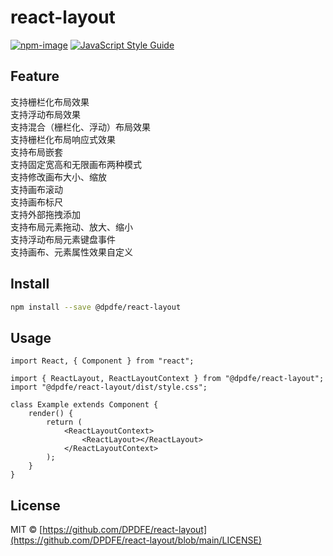 # react-layout

[![npm-image](https://img.shields.io/npm/v/@dpdfe/react-layout.svg?style=flat-square)](https://www.npmjs.com/package/@dpdfe/react-layout)
[![JavaScript Style Guide](https://img.shields.io/badge/code_style-standard-brightgreen.svg)](https://standardjs.com)

## Feature

支持栅栏化布局效果  
支持浮动布局效果  
支持混合（栅栏化、浮动）布局效果  
支持栅栏化布局响应式效果  
支持布局嵌套  
支持固定宽高和无限画布两种模式  
支持修改画布大小、缩放  
支持画布滚动  
支持画布标尺  
支持外部拖拽添加  
支持布局元素拖动、放大、缩小  
支持浮动布局元素键盘事件  
支持画布、元素属性效果自定义

## Install

```bash
npm install --save @dpdfe/react-layout
```

## Usage

```tsx
import React, { Component } from "react";

import { ReactLayout, ReactLayoutContext } from "@dpdfe/react-layout";
import "@dpdfe/react-layout/dist/style.css";

class Example extends Component {
    render() {
        return (
            <ReactLayoutContext>
                <ReactLayout></ReactLayout>
            </ReactLayoutContext>
        );
    }
}
```

## License

MIT © [https://github.com/DPDFE/react-layout](https://github.com/DPDFE/react-layout/blob/main/LICENSE)
